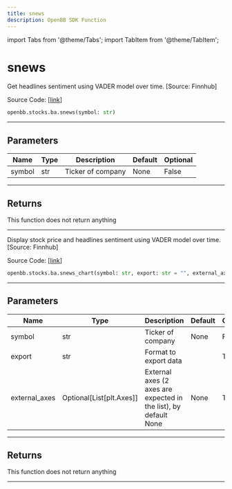 ```yaml
---
title: snews
description: OpenBB SDK Function
---
```


import Tabs from '@theme/Tabs';
import TabItem from '@theme/TabItem';

# snews

<Tabs>
<TabItem value="model" label="Model" default>

Get headlines sentiment using VADER model over time. [Source: Finnhub]

Source Code: [[link](https://github.com/OpenBB-finance/OpenBBTerminal/tree/main/openbb_terminal/stocks/behavioural_analysis/finnhub_model.py#L97)]

```python
openbb.stocks.ba.snews(symbol: str)
```

---

## Parameters

| Name | Type | Description | Default | Optional |
| ---- | ---- | ----------- | ------- | -------- |
| symbol | str | Ticker of company | None | False |


---

## Returns

This function does not return anything

---



</TabItem>
<TabItem value="view" label="Chart">

Display stock price and headlines sentiment using VADER model over time. [Source: Finnhub]

Source Code: [[link](https://github.com/OpenBB-finance/OpenBBTerminal/tree/main/openbb_terminal/stocks/behavioural_analysis/finnhub_view.py#L27)]

```python
openbb.stocks.ba.snews_chart(symbol: str, export: str = "", external_axes: Optional[List[matplotlib.axes._axes.Axes]] = None)
```

---

## Parameters

| Name | Type | Description | Default | Optional |
| ---- | ---- | ----------- | ------- | -------- |
| symbol | str | Ticker of company | None | False |
| export | str | Format to export data |  | True |
| external_axes | Optional[List[plt.Axes]] | External axes (2 axes are expected in the list), by default None | None | True |


---

## Returns

This function does not return anything

---



</TabItem>
</Tabs>